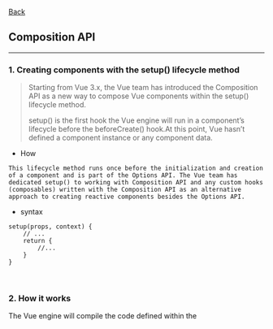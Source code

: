 [Back](README.md)

## Composition API

<hr>

### 1. Creating components with the setup() lifecycle method

>Starting from Vue 3.x, the Vue team has introduced the Composition API as a new way to compose Vue components within the setup() lifecycle method.
>
>setup() is the first hook the Vue engine will run in a component’s lifecycle before the beforeCreate() hook.At this point, Vue hasn’t defined a component instance or any component data.

- How
```
This lifecycle method runs once before the initialization and creation of a component and is part of the Options API. The Vue team has dedicated setup() to working with Composition API and any custom hooks (composables) written with the Composition API as an alternative approach to creating reactive components besides the Options API.
```

- syntax
```
setup(props, context) {
	// ...
 	return {
 		//...
 	} 
}
```

&nbsp;

### 2. How it works

The Vue engine will compile the code defined within the <script setup> section into the appropriate code block inside setup()
eg:
```
<script setup>
	const message = 'Hello World'
</script>
```
equal to
```
<script>
export default {
	setup() {
		const message = 'Hello World'
		return {
			message
		}
	} 
}
</script>
```

- defineProps

If you need to use the props parameter, you need to import defineProps() from the vue package and define the props within the <script setup> section
```
<script setup>
import { defineProps } from 'vue'
const { userName } = defineProps({ userName: string }
</script>
```

explanation:
```
userName is now available in the template section as the component’s data props. 
You can also do something similar with defineEmits() for all the custom events of a 
component, useSlots() and useAttrs() for the component’s slots, 
and attrs when using <script setup> instead of the setup() method.
```


